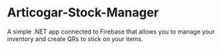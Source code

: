 # Articogar-Stock-Manager
A simple .NET app connected to Firebase that allows you to manage your inventory and create QRs to stick on your items.

